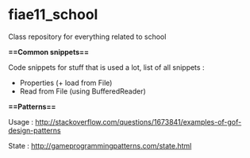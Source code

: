 fiae11_school
=============

Class repository for everything related to school

**==Common snippets==**

Code snippets for stuff that is used a lot, list of all snippets :

- Properties (+ load from File)
- Read from File (using BufferedReader)

**==Patterns==**

Usage : http://stackoverflow.com/questions/1673841/examples-of-gof-design-patterns

State : http://gameprogrammingpatterns.com/state.html
